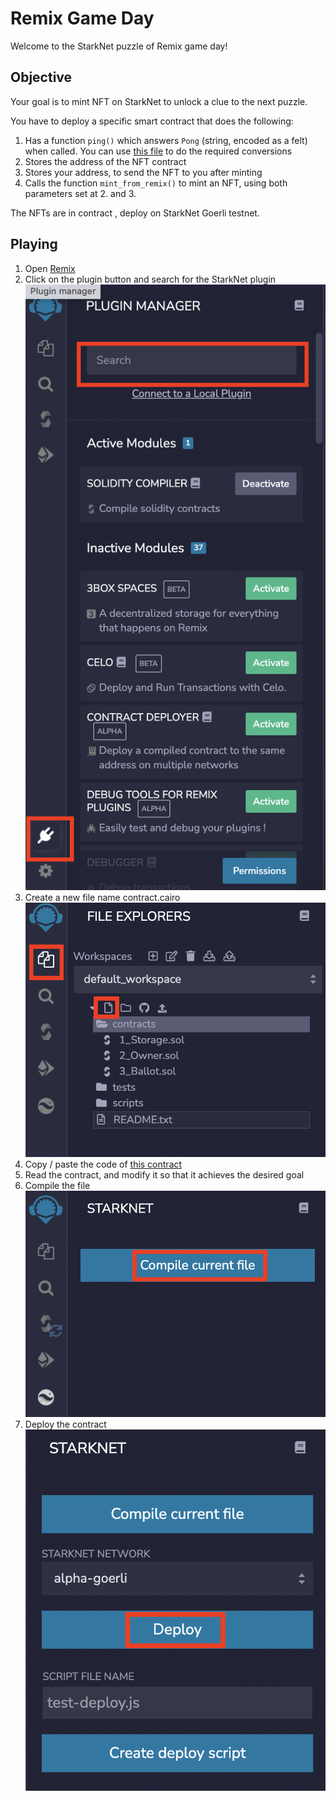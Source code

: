 # Remix Game Day
Welcome to the StarkNet puzzle of Remix game day!
## Objective
Your goal is to mint NFT on StarkNet to unlock a clue to the next puzzle.

You have to deploy a specific smart contract that does the following:
1. Has a function `ping()` which answers `Pong` (string, encoded as a felt) when called. You can use [this file](utils.py) to do the required conversions
2. Stores the address of the NFT contract
3. Stores your address, to send the NFT to you after minting
4. Calls the function `mint_from_remix()` to mint an NFT, using both parameters set at 2. and 3.

The NFTs are in contract [](), deploy on StarkNet Goerli testnet.

## Playing
1. Open [Remix](https://remix.ethereum.org/)
2. Click on the plugin button and search for the StarkNet plugin
![](captures/activate_plugin.png)
3. Create a new file name contract.cairo
![](captures/create_file.png)
4. Copy / paste the code of [this contract](contracts/RemixExampleContract.cairo)
5. Read the contract, and modify it so that it achieves the desired goal
6. Compile the file
![](captures/compile_contract.png)
7. Deploy the contract
![](captures/deploy_contract.png)

